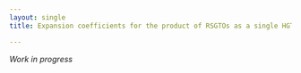 ```yaml
---
layout: single
title: Expansion coefficients for the product of RSGTOs as a single HGTO.

---
```


*Work in progress*
